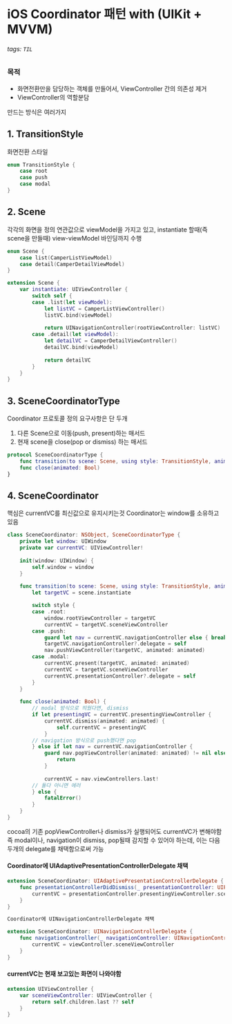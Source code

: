 # iOS Coordinator 패턴 with (UIKit + MVVM) 

###### tags: `TIL`

### 목적
- 화면전환만을 담당하는 객체를 만들어서, ViewController 간의 의존성 제거
- ViewController의 역할분담

만드는 방식은 여러가지

## 1. TransitionStyle

화면전환 스타일

```swift
enum TransitionStyle {
    case root
    case push
    case modal
}
```

## 2. Scene

각각의 화면을 정의
연관값으로 viewModel을 가지고 있고, instantiate 할때(즉 scene을 만들때) view-viewModel 바인딩까지 수행 

```swift
enum Scene {
    case list(CamperListViewModel)
    case detail(CamperDetailViewModel)
}

extension Scene {
    var instantiate: UIViewController {
        switch self {
        case .list(let viewModel):
            let listVC = CamperListViewController()
            listVC.bind(viewModel)
            
            return UINavigationController(rootViewController: listVC)
        case .detail(let viewModel):
            let detailVC = CamperDetailViewController()
            detailVC.bind(viewModel)
            
            return detailVC
        }
    }
}
```

## 3. SceneCoordinatorType

Coordinator 프로토콜 정의
요구사항은 단 두개

1. 다른 Scene으로 이동(push, present)하는 매서드
2. 현재 scene을 close(pop or dismiss) 하는 매서드

```swift
protocol SceneCoordinatorType {
    func transition(to scene: Scene, using style: TransitionStyle, animated: Bool)
    func close(animated: Bool)
}
```

## 4. SceneCoordinator

핵심은 currentVC를 최신값으로 유지시키는것
Coordinator는 window를 소유하고 있음

```swift
class SceneCoordinator: NSObject, SceneCoordinatorType {
    private let window: UIWindow
    private var currentVC: UIViewController!
    
    init(window: UIWindow) {
        self.window = window
    }
    
    func transition(to scene: Scene, using style: TransitionStyle, animated: Bool) {
        let targetVC = scene.instantiate

        switch style {
        case .root:
            window.rootViewController = targetVC
            currentVC = targetVC.sceneViewController
        case .push:
            guard let nav = currentVC.navigationController else { break }
            targetVC.navigationController?.delegate = self
            nav.pushViewController(targetVC, animated: animated)
        case .modal:
            currentVC.present(targetVC, animated: animated)
            currentVC = targetVC.sceneViewController
            currentVC.presentationController?.delegate = self
        }
    }
    
    func close(animated: Bool) {
        // modal 방식으로 띄웠다면, dismiss
        if let presentingVC = currentVC.presentingViewController {
            currentVC.dismiss(animated: animated) {
                self.currentVC = presentingVC
            }
        // navigation 방식으로 push했다면 pop
        } else if let nav = currentVC.navigationController {
            guard nav.popViewController(animated: animated) != nil else {
                return
            }
            
            currentVC = nav.viewControllers.last!
        // 둘다 아니면 에러
        } else {
            fatalError()
        }
    }
}
```

cocoa의 기존 popViewController나 dismiss가 실행되어도 currentVC가 변해야함
즉 modal이나, navigation이 dismiss, pop될때 감지할 수 있어야 하는데, 이는 다음 두개의 delegate를 채택함으로써 가능

#### Coordinator에 UIAdaptivePresentationControllerDelegate 채택

```swift
extension SceneCoordinator: UIAdaptivePresentationControllerDelegate {
    func presentationControllerDidDismiss(_ presentationController: UIPresentationController) {
        currentVC = presentationController.presentingViewController.sceneViewController
    }
}

Coordinator에 UINavigationControllerDelegate 채택

extension SceneCoordinator: UINavigationControllerDelegate {
    func navigationController(_ navigationController: UINavigationController, willShow viewController: UIViewController, animated: Bool) {
        currentVC = viewController.sceneViewController
    }
}
```

#### currentVC는 현재 보고있는 화면이 나와야함

```swift
extension UIViewController {
    var sceneViewController: UIViewController {
        return self.children.last ?? self
    }
}
```
